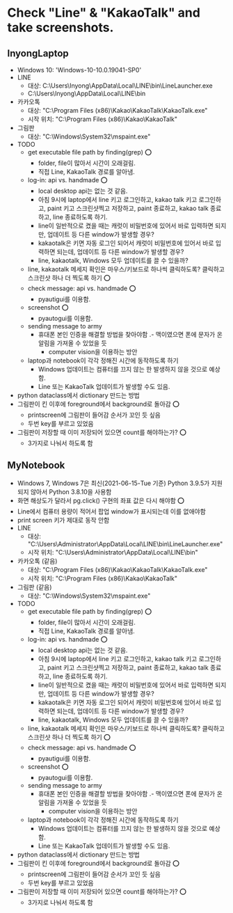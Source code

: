 # Check "Line" & "KakaoTalk" and take screenshots.

## InyongLaptop
- Windows 10: 'Windows-10-10.0.19041-SP0'
- LINE
  - 대상: C:\\Users\\Inyong\\AppData\\Local\\LINE\\bin\\LineLauncher.exe
  - C:\\Users\\Inyong\\AppData\\Local\\LINE\\bin
- 카카오톡
  - 대상: "C:\\Program Files (x86)\\Kakao\\KakaoTalk\\KakaoTalk.exe"
  - 시작 위치: "C:\\Program Files (x86)\\Kakao\\KakaoTalk"
- 그림판
  - 대상: "C:\\Windows\\System32\\mspaint.exe"
- TODO
  - get executable file path by finding(grep) :o:
    - folder, file이 많아서 시간이 오래걸림.
    - 직접 Line, KakaoTalk 경로를 알아냄.
  - log-in: api vs. handmade :o:
    - local desktop api는 없는 것 같음.
    - 아침 9시에 laptop에서 line 키고 로그인하고, kakao talk 키고 로그인하고, paint 키고 스크린샷찍고 저장하고, paint 종료하고, kakao talk 종료하고, line 종료하도록 하기.
    - line이 일반적으로 켰을 때는 캐럿이 비밀번호에 있어서 바로 입력하면 되지만, 업데이트 등 다른 window가 발생할 경우?
    - kakaotalk은 키면 자동 로그인 되어서 캐럿이 비밀번호에 있어서 바로 입력하면 되는데, 업데이트 등 다른 window가 발생할 경우?
    - line, kakaotalk, Windows 모두 업데이트를 끌 수 있을까?
  - line, kakaotalk 메세지 확인은 마우스/키보드로 하나씩 클릭하도록? 클릭하고 스크린샷 하나 더 찍도록 하기 :o:
  - check message: api vs. handmade :o:
    - pyautigui를 이용함.
  - screenshot :o:
    - pyautogui를 이용함.
  - sending message to army
    - 휴대폰 본인 인증을 해결할 방법을 찾아야함
      .- 맥이였으면 폰에 문자가 온 알림을 가져올 수 있었을 듯
      - computer vision을 이용하는 방안
  - laptop과 notebook이 각각 정해진 시간에 동작하도록 하기
    - Windows 업데이트는 컴퓨터를 끄지 않는 한 발생하지 않을 것으로 예상함.
    - Line 또는 KakaoTalk 업데이트가 발생할 수도 있음.
 - python dataclass에서 dictionary 만드는 방법
 - 그림판이 킨 이후에 foreground에서 background로 돌아감 :o:
   - printscreen에 그림판이 들어감 순서가 꼬인 듯 싶음
   - 두번 key를 부르고 있었음
 - 그림판이 저장할 때 이미 저장되어 있으면 count를 해야하는가? :o:
   - 3가지로 나눠서 하도록 함
  
## MyNotebook
- Windows 7, Windows 7은 최신(2021-06-15-Tue 기준) Python 3.9.5가 지원되지 않아서 Python 3.8.10을 사용함
- 화면 해상도가 달라서 pg.click() 구현의 좌표 값은 다시 해야함 :o:
- Line에서 컴퓨터 용량이 적어서 팝업 window가 표시되는데 이를 없애야함
- print screen 키가 제대로 동작 안함
- LINE
  - 대상: "C:\\Users\\Administrator\\AppData\\Local\\LINE\\bin\\LineLauncher.exe"
  - 시작 위치: "C:\\Users\\Administrator\\AppData\\Local\\LINE\\bin"
- 카카오톡 (같음)
  - 대상: "C:\\Program Files (x86)\\Kakao\\KakaoTalk\\KakaoTalk.exe"
  - 시작 위치: "C:\\Program Files (x86)\\Kakao\\KakaoTalk"
- 그림판 (같음)
  - 대상: "C:\\Windows\\System32\\mspaint.exe"
- TODO
  - get executable file path by finding(grep) :o:
    - folder, file이 많아서 시간이 오래걸림.
    - 직접 Line, KakaoTalk 경로를 알아냄.
  - log-in: api vs. handmade :o:
    - local desktop api는 없는 것 같음.
    - 아침 9시에 laptop에서 line 키고 로그인하고, kakao talk 키고 로그인하고, paint 키고 스크린샷찍고 저장하고, paint 종료하고, kakao talk 종료하고, line 종료하도록 하기.
    - line이 일반적으로 켰을 때는 캐럿이 비밀번호에 있어서 바로 입력하면 되지만, 업데이트 등 다른 window가 발생할 경우?
    - kakaotalk은 키면 자동 로그인 되어서 캐럿이 비밀번호에 있어서 바로 입력하면 되는데, 업데이트 등 다른 window가 발생할 경우?
    - line, kakaotalk, Windows 모두 업데이트를 끌 수 있을까?
  - line, kakaotalk 메세지 확인은 마우스/키보드로 하나씩 클릭하도록? 클릭하고 스크린샷 하나 더 찍도록 하기 :o:
  - check message: api vs. handmade :o:
    - pyautigui를 이용함.
  - screenshot :o:
    - pyautogui를 이용함.
  - sending message to army
    - 휴대폰 본인 인증을 해결할 방법을 찾아야함
      .- 맥이였으면 폰에 문자가 온 알림을 가져올 수 있었을 듯
      - computer vision을 이용하는 방안
  - laptop과 notebook이 각각 정해진 시간에 동작하도록 하기
    - Windows 업데이트는 컴퓨터를 끄지 않는 한 발생하지 않을 것으로 예상함.
    - Line 또는 KakaoTalk 업데이트가 발생할 수도 있음.
 - python dataclass에서 dictionary 만드는 방법
 - 그림판이 킨 이후에 foreground에서 background로 돌아감 :o:
   - printscreen에 그림판이 들어감 순서가 꼬인 듯 싶음
   - 두번 key를 부르고 있었음
 - 그림판이 저장할 때 이미 저장되어 있으면 count를 해야하는가? :o:
   - 3가지로 나눠서 하도록 함
